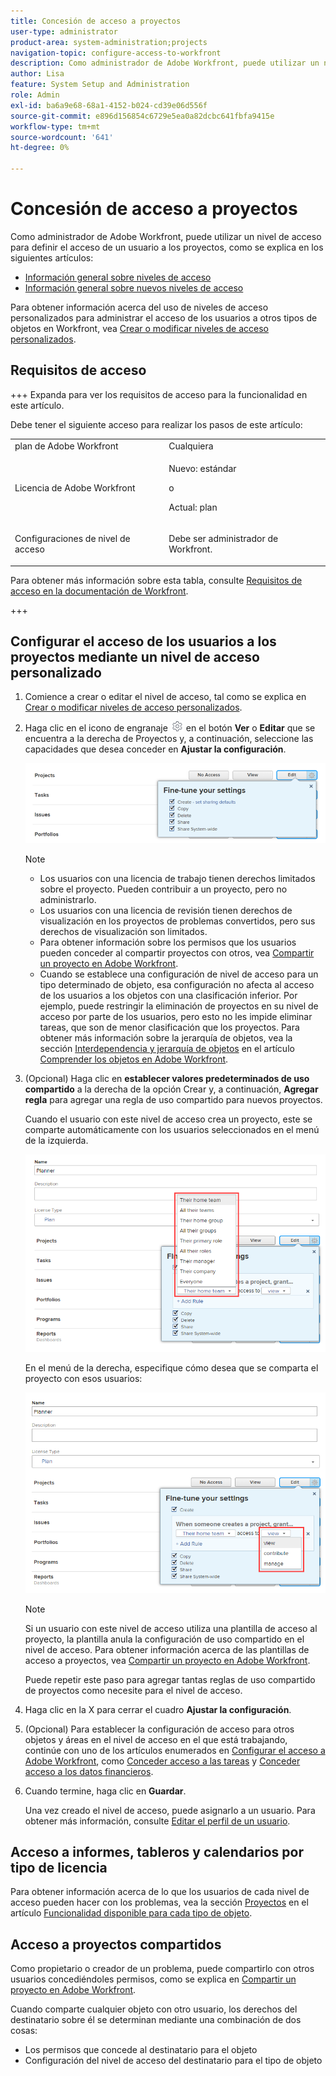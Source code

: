 ```yaml
---
title: Concesión de acceso a proyectos
user-type: administrator
product-area: system-administration;projects
navigation-topic: configure-access-to-workfront
description: Como administrador de Adobe Workfront, puede utilizar un nivel de acceso para definir el acceso de un usuario a los proyectos de Workfront.
author: Lisa
feature: System Setup and Administration
role: Admin
exl-id: ba6a9e68-68a1-4152-b024-cd39e06d556f
source-git-commit: e896d156854c6729e5ea0a82dcbc641fbfa9415e
workflow-type: tm+mt
source-wordcount: '641'
ht-degree: 0%

---
```


# Concesión de acceso a proyectos

<!-- Audited: 12/2023 -->

Como administrador de Adobe Workfront, puede utilizar un nivel de acceso para definir el acceso de un usuario a los proyectos, como se explica en los siguientes artículos:
* [Información general sobre niveles de acceso](../../../administration-and-setup/add-users/access-levels-and-object-permissions/access-levels-overview.md)
* [Información general sobre nuevos niveles de acceso](/help/quicksilver/administration-and-setup/add-users/how-access-levels-work/access-level-overview.md)

Para obtener información acerca del uso de niveles de acceso personalizados para administrar el acceso de los usuarios a otros tipos de objetos en Workfront, vea [Crear o modificar niveles de acceso personalizados](../../../administration-and-setup/add-users/configure-and-grant-access/create-modify-access-levels.md).

## Requisitos de acceso

+++ Expanda para ver los requisitos de acceso para la funcionalidad en este artículo.

Debe tener el siguiente acceso para realizar los pasos de este artículo:

<table style="table-layout:auto"> 
 <col> 
 <col> 
 <tbody> 
  <tr> 
   <td role="rowheader">plan de Adobe Workfront</td> 
   <td>Cualquiera</td> 
  </tr> 
    <tr> 
   <td role="rowheader">Licencia de Adobe Workfront</td> 
   <td> <p>Nuevo: estándar </p>
 <p>o</p> 
<p>Actual: plan </p> 
</td> 
  </tr>

<tr> 
   <td role="rowheader">Configuraciones de nivel de acceso</td> 
   <td> <p>Debe ser administrador de Workfront.</p> </td> 
  </tr> 
 </tbody> 
</table>

Para obtener más información sobre esta tabla, consulte [Requisitos de acceso en la documentación de Workfront](/help/quicksilver/administration-and-setup/add-users/access-levels-and-object-permissions/access-level-requirements-in-documentation.md).

+++

## Configurar el acceso de los usuarios a los proyectos mediante un nivel de acceso personalizado

1. Comience a crear o editar el nivel de acceso, tal como se explica en [Crear o modificar niveles de acceso personalizados](../../../administration-and-setup/add-users/configure-and-grant-access/create-modify-access-levels.md).
1. Haga clic en el icono de engranaje ![](assets/gear-icon-settings.png) en el botón **Ver** o **Editar** que se encuentra a la derecha de Proyectos y, a continuación, seleccione las capacidades que desea conceder en **Ajustar la configuración**.

   ![](assets/planner-fine-tune-your-settings-with-copy-projects.png)

   >[!NOTE]
   >
   >* Los usuarios con una licencia de trabajo tienen derechos limitados sobre el proyecto. Pueden contribuir a un proyecto, pero no administrarlo.
   >* Los usuarios con una licencia de revisión tienen derechos de visualización en los proyectos de problemas convertidos, pero sus derechos de visualización son limitados.
   >* Para obtener información sobre los permisos que los usuarios pueden conceder al compartir proyectos con otros, vea [Compartir un proyecto en Adobe Workfront](../../../workfront-basics/grant-and-request-access-to-objects/share-a-project.md).
   >* Cuando se establece una configuración de nivel de acceso para un tipo determinado de objeto, esa configuración no afecta al acceso de los usuarios a los objetos con una clasificación inferior. Por ejemplo, puede restringir la eliminación de proyectos en su nivel de acceso por parte de los usuarios, pero esto no les impide eliminar tareas, que son de menor clasificación que los proyectos. Para obtener más información sobre la jerarquía de objetos, vea la sección [Interdependencia y jerarquía de objetos](../../../workfront-basics/navigate-workfront/workfront-navigation/understand-objects.md#understanding-interdependency-and-hierarchy-of-objects) en el artículo [Comprender los objetos en Adobe Workfront](../../../workfront-basics/navigate-workfront/workfront-navigation/understand-objects.md).

1. (Opcional) Haga clic en **establecer valores predeterminados de uso compartido** a la derecha de la opción Crear y, a continuación, **Agregar regla** para agregar una regla de uso compartido para nuevos proyectos.

   Cuando el usuario con este nivel de acceso crea un proyecto, este se comparte automáticamente con los usuarios seleccionados en el menú de la izquierda.

   ![](assets/project-sharing-menu.png)

   En el menú de la derecha, especifique cómo desea que se comparta el proyecto con esos usuarios:

   ![](assets/project-sharing-right-menu.png)

   >[!NOTE]
   >
   >Si un usuario con este nivel de acceso utiliza una plantilla de acceso al proyecto, la plantilla anula la configuración de uso compartido en el nivel de acceso. Para obtener información acerca de las plantillas de acceso a proyectos, vea [Compartir un proyecto en Adobe Workfront](../../../workfront-basics/grant-and-request-access-to-objects/share-a-project.md).

   Puede repetir este paso para agregar tantas reglas de uso compartido de proyectos como necesite para el nivel de acceso.

1. Haga clic en la X para cerrar el cuadro **Ajustar la configuración**.
1. (Opcional) Para establecer la configuración de acceso para otros objetos y áreas en el nivel de acceso en el que está trabajando, continúe con uno de los artículos enumerados en [Configurar el acceso a Adobe Workfront](../../../administration-and-setup/add-users/configure-and-grant-access/configure-access.md), como [Conceder acceso a las tareas](../../../administration-and-setup/add-users/configure-and-grant-access/grant-access-tasks.md) y [Conceder acceso a los datos financieros](../../../administration-and-setup/add-users/configure-and-grant-access/grant-access-financial.md).
1. Cuando termine, haga clic en **Guardar**.

   Una vez creado el nivel de acceso, puede asignarlo a un usuario. Para obtener más información, consulte [Editar el perfil de un usuario](../../../administration-and-setup/add-users/create-and-manage-users/edit-a-users-profile.md).

## Acceso a informes, tableros y calendarios por tipo de licencia

Para obtener información acerca de lo que los usuarios de cada nivel de acceso pueden hacer con los problemas, vea la sección [Proyectos](../../../administration-and-setup/add-users/access-levels-and-object-permissions/functionality-available-for-each-object-type.md#projects) en el artículo [Funcionalidad disponible para cada tipo de objeto](../../../administration-and-setup/add-users/access-levels-and-object-permissions/functionality-available-for-each-object-type.md).

## Acceso a proyectos compartidos

Como propietario o creador de un problema, puede compartirlo con otros usuarios concediéndoles permisos, como se explica en [Compartir un proyecto en Adobe Workfront](../../../workfront-basics/grant-and-request-access-to-objects/share-a-project.md).

<!--
If you make changes here, make them also in the "Grant access to" articles where this snippet had to be converted to text:
* reports, dashboards, and calendars
* financial data
* issue
-->

Cuando comparte cualquier objeto con otro usuario, los derechos del destinatario sobre él se determinan mediante una combinación de dos cosas:

* Los permisos que concede al destinatario para el objeto
* Configuración del nivel de acceso del destinatario para el tipo de objeto
